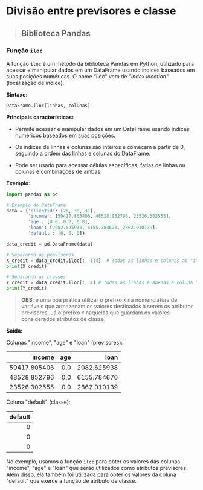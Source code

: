 # Divisão entre previsores e classe

> ## **Biblioteca Pandas**

### **Função `iloc`**

A função `iloc` é um método da biblioteca Pandas em Python, utilizado para acessar e manipular dados em um DataFrame usando índices baseados em suas posições numéricas. O nome "iloc" vem de _"index location"_ (localização de índice).

**Sintaxe:**

```python
DataFrame.iloc[linhas, colunas]
```

**Principais características:**

- Permite acessar e manipular dados em um DataFrame usando índices numéricos baseados em suas posições.

- Os índices de linhas e colunas são inteiros e começam a partir de 0, seguindo a ordem das linhas e colunas do DataFrame.

- Pode ser usado para acessar células específicas, fatias de linhas ou colunas e combinações de ambas.

**Exemplo:**

```python
import pandas as pd

# Exemplo do DataFrame
data = {'clientid': [28, 30, 31],
        'income': [59417.805406, 48528.852796, 23526.302555],
        'age': [0.0, 0.0, 0.0],
        'loan': [2082.625938, 6155.784670, 2862.010139],
        'default': [0, 0, 0]}

data_credit = pd.DataFrame(data)

# Separando os previsores
X_credit = data_credit.iloc[:, 1:4]  # Todas as linhas e colunas as "income", "age" e "loan"
print(X_credit)

# Separando as classes
Y_credit = data_credit.iloc[:, 4] # Todas as linhas e apenas a coluna "default"
print(Y_credit)
```

> **OBS**: é uma boa prática utilizar o prefixo `X` na nomenclatura de variáveis que armazenam os valores destinados à serem os atributos previsores. Já o prefixo `Y` naquelas que guardam os valores considerados atributos de classe.

**Saída:**

Colunas "income", "age" e "loan" (previsores):

|       income | age |        loan |
| -----------: | --: | ----------: |
| 59417.805406 | 0.0 | 2082.625938 |
| 48528.852796 | 0.0 | 6155.784670 |
| 23526.302555 | 0.0 | 2862.010139 |

Coluna "default" (classe):

| default |
| ------: |
|       0 |
|       0 |
|       0 |

No exemplo, usamos a função `iloc` para obter os valores das colunas "income", "age" e "loan" que serão utilizados como atributos previsores. Além disso, ela também foi utilizada para obter os valores da coluna "default" que exerce a função de atributo de classe.
